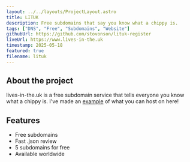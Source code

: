 ```yaml
---
layout: ../../layouts/ProjectLayout.astro
title: LITUK
description: Free subdomains that say you know what a chippy is.
tags: ["DNS", "Free", "Subdomains", "Website"]
githubUrl: https://github.com/stovonson/lituk-register
liveUrl: https://www.lives-in-the.uk
timestamp: 2025-05-18
featured: true
filename: lituk
---
```


## About the project

lives-in-the.uk is a free subdomain service that tells everyone you know what a chippy is.
I've made an [example](https://chippy.lives-in-the.uk/) of what you can host on here!

## Features

- Free subdomains
- Fast .json review
- 5 subdomains for free
- Available worldwide